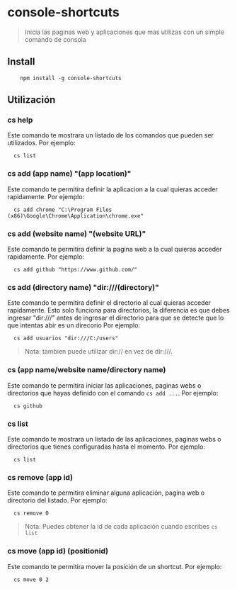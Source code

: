 # console-shortcuts
> Inicia las paginas web y aplicaciones que mas utilizas con un simple comando de consola

## Install
```
    npm install -g console-shortcuts
```

## Utilización

  ### cs help
  Este comando te mostrara un listado de los comandos que pueden ser utilizados. Por ejemplo:

  ```
    cs list
  ```

  ### cs add (app name) "(app location)"
  Este comando te permitira definir la aplicacion a la cual quieras acceder rapidamente. Por ejemplo:

  ```
    cs add chrome "C:\Program Files (x86)\Google\Chrome\Application\chrome.exe"
  ```

  ### cs add (website name) "(website URL)"
  Este comando te permitira definir la pagina web a la cual quieras acceder rapidamente. Por ejemplo:

  ```
    cs add github "https://www.github.com/"
  ```

  ### cs add (directory name) "dir:///(directory)"
  Este comando te permitira definir el directorio al cual quieras acceder rapidamente. Esto solo funciona para directorios, la diferencia es que debes ingresar "dir:///" antes de ingresar el directorio para que se detecte que lo que intentas abir es un direcorio Por ejemplo:

  ```
    cs add usuarios "dir:///C:/users"
  ```
  > Nota: tambien puede utilizar dir:// en vez de dir:///.

  ### cs (app name/website name/directory name)
  Este comando te permitira iniciar las aplicaciones, paginas webs o directorios que hayas definido con el comando ```cs add ...```. Por ejemplo:
  
  ```
    cs github
  ```
  
  ### cs list
  Este comando te mostrara un listado de las aplicaciones, paginas webs o directorios que tienes configuradas hasta el momento. Por ejemplo:

  ```
    cs list
  ```

  ### cs remove (app id)
  Este comando te permitira eliminar alguna aplicación, pagina web o directorio del listado. Por ejemplo:

  ```
    cs remove 0
  ```
  > Nota: Puedes obtener la id de cada aplicación cuando escribes ```cs list```

   ### cs move (app id) (positionid)
  Este comando te permitira mover la posición de un shortcut. Por ejemplo:

  ```
    cs move 0 2
  ```
